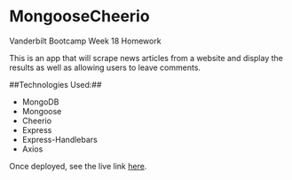 # MongooseCheerio
Vanderbilt Bootcamp Week 18 Homework

This is an app that will scrape news articles from a website and display the results as well as allowing users to leave comments. 

##Technologies Used:##
* MongoDB
* Mongoose
* Cheerio
* Express
* Express-Handlebars
* Axios

Once deployed, see the live link [here](#).

